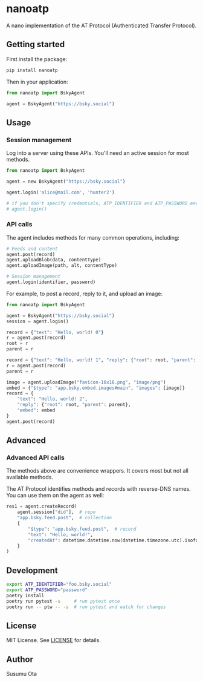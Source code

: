 # nanoatp

A nano implementation of the AT Protocol (Authenticated Transfer Protocol).

## Getting started

First install the package:

```bash
pip install nanoatp
```

Then in your application:

```python
from nanoatp import BskyAgent

agent = BskyAgent("https://bsky.social")
```

## Usage

### Session management

Log into a server using these APIs. You'll need an active session for most methods.

```python
from nanoatp import BskyAgent

agent = new BskyAgent("https://bsky.social")

agent.login('alice@mail.com', 'hunter2')

# if you don't specify credentials, ATP_IDENTIFIER and ATP_PASSWORD environment variables will be used
# agent.login()
```

### API calls

The agent includes methods for many common operations, including:

```python
# Feeds and content
agent.post(record)
agent.uploadBlob(data, contentType)
agent.uploadImage(path, alt, contentType)

# Session management
agent.login(identifier, password)
```

For example, to post a record, reply to it, and upload an image:

```python
from nanoatp import BskyAgent

agent = BskyAgent("https://bsky.social")
session = agent.login()

record = {"text": "Hello, world! 0"}
r = agent.post(record)
root = r
parent = r

record = {"text": "Hello, world! 1", "reply": {"root": root, "parent": parent}}
r = agent.post(record)
parent = r

image = agent.uploadImage("favicon-16x16.png", "image/png")
embed = {"$type": "app.bsky.embed.images#main", "images": [image]}
record = {
    "text": "Hello, world! 2",
    "reply": {"root": root, "parent": parent},
    "embed": embed
}
agent.post(record)
```

## Advanced

### Advanced API calls

The methods above are convenience wrappers. It covers most but not all available methods.

The AT Protocol identifies methods and records with reverse-DNS names. You can use them on the agent as well:

```python
res1 = agent.createRecord(
    agent.session["did"],  # repo
    "app.bsky.feed.post",  # collection
    {
        "$type": "app.bsky.feed.post",  # record
        "text": "Hello, world!",
        "createdAt": datetime.datetime.now(datetime.timezone.utc).isoformat().replace("+00:00", "Z")
    }
)
```

## Development

```bash
export ATP_IDENTIFIER="foo.bsky.social"
export ATP_PASSWORD="password"
poetry install
poetry run pytest -s     # run pytest once
poetry run -- ptw -- -s  # run pytest and watch for changes
```

## License

MIT License. See [LICENSE](LICENSE) for details.

## Author

Susumu Ota
